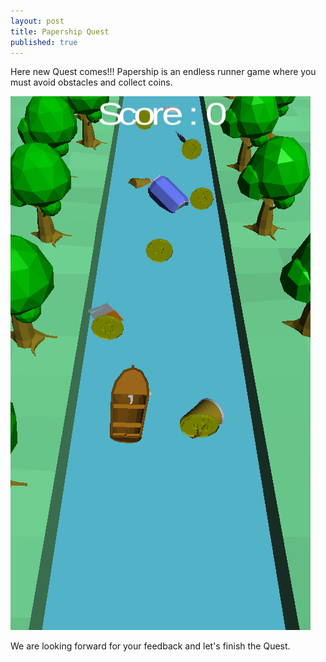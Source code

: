 ```yaml
---
layout: post
title: Papership Quest
published: true
---
```


Here new Quest comes!!!
Papership is an endless runner game where you must avoid obstacles and collect coins. 

![](https://github.com/azureguild/azureguild.github.io/blob/master/_posts/assets/images/papership.png)

We are looking forward for your feedback and let's finish the Quest.
